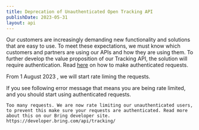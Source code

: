 ```yaml
---
title: Deprecation of Unauthenticated Open Tracking API
publishDate: 2023-05-31
layout: api
---
```

Our customers are increasingly demanding new functionality and solutions that are easy to use. To meet these expectations, 
we must know which customers and partners are using our APIs and how they are using them. To further develop the value proposition of our Tracking API, 
the solution will require authentication. Read [here](https://developer.bring.com/api/tracking/) on how to make authenticated requests.

From 1 August 2023 , we will start rate liming the requests.

If you see following error message that means you are being rate limited, and you should start using authenticated requests.

``Too many requests. We are now rate limiting our unauthenticated users, to prevent this make sure your requests are authenticated. Read more about this on our Bring developer site. https://developer.bring.com/api/tracking/``
